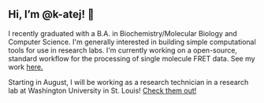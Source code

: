 <h2> Hi, I’m @k-atej! 👋 </h2>

I recently graduated with a B.A. in Biochemistry/Molecular Biology and Computer Science. I'm generally interested in building simple computational tools for use in research labs. I'm currently working on a open-source, standard workflow for the processing of single molecule FRET data. See my work [here.](https://github.com/k-atej/smFRET)

Starting in August, I will be working as a research technician in a research lab at Washington University in St. Louis! [Check them out!](https://www.vermalab.org/)


<!---
k-atej/k-atej is a ✨ special ✨ repository because its `README.md` (this file) appears on your GitHub profile.
You can click the Preview link to take a look at your changes.
--->
